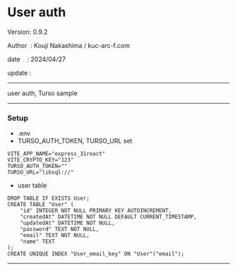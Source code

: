 ﻿# User auth

 Version: 0.9.2

 Author  : Kouji Nakashima / kuc-arc-f.com

 date    : 2024/04/27

 update :

***

user auth,  Turso sample

***
### Setup
* .env
* TURSO_AUTH_TOKEN, TURSO_URL set

```
VITE_APP_NAME="express_31react"
VITE_CRYPTO_KEY="123"
TURSO_AUTH_TOKEN=""
TURSO_URL="libsql://"
```

* user table
```
DROP TABLE IF EXISTS User;
CREATE TABLE "User" (
    "id" INTEGER NOT NULL PRIMARY KEY AUTOINCREMENT,
    "createdAt" DATETIME NOT NULL DEFAULT CURRENT_TIMESTAMP,
    "updatedAt" DATETIME NOT NULL,
    "password" TEXT NOT NULL,
    "email" TEXT NOT NULL,
    "name" TEXT
);
CREATE UNIQUE INDEX "User_email_key" ON "User"("email");
```
***

